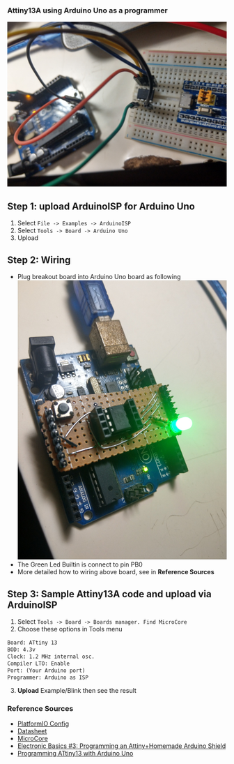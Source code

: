 ### Attiny13A using Arduino Uno as a programmer

![about](img/IMAG0098.jpg)

## Step 1: upload ArduinoISP for Arduino Uno
1. Select ```File -> Examples -> ArduinoISP```
2. Select ```Tools -> Board -> Arduino Uno```
3. Upload

## Step 2: Wiring
- Plug breakout board into Arduino Uno board as following
![wiring](img/plug.jpg)
- The Green Led Builtin is connect to pin PB0
- More detailed how to wiring above board, see in **Reference Sources**

## Step 3: Sample Attiny13A code and upload via ArduinoISP
1. Select ```Tools -> Board -> Boards manager. Find MicroCore```
2. Choose these options in Tools menu
```
Board: ATtiny 13
BOD: 4.3v
Clock: 1.2 MHz internal osc.
Compiler LTO: Enable
Port: (Your Arduino port)
Programmer: Arduino as ISP
```
3. **Upload** Example/Blink then see the result

### Reference Sources
- [PlatformIO Config](https://docs.platformio.org/en/latest/boards/atmelavr/attiny13a.html)
- [Datasheet](docs/ATtiny13A.pdf)
- [MicroCore](https://github.com/MCUdude/MicroCore)
- [Electronic Basics #3: Programming an Attiny+Homemade Arduino Shield](https://www.youtube.com/watch?v=9LjfkjwMqXI)
- [Programming ATtiny13 with Arduino Uno](https://create.arduino.cc/projecthub/taunoerik/programming-attiny13-with-arduino-uno-07beba)